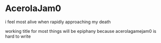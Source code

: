 # AcerolaJam0
 i feel most alive when rapidly approaching my death

 working title for most things will be epiphany because acerolagamejam0 is hard to write
